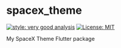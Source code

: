 # spacex_theme

[![style: very good analysis][very_good_analysis_badge]][very_good_analysis_link]
[![License: MIT][license_badge]][license_link]

My SpaceX Theme Flutter package

[license_badge]: https://img.shields.io/badge/license-MIT-blue.svg
[license_link]: https://opensource.org/licenses/MIT
[very_good_analysis_badge]: https://img.shields.io/badge/style-very_good_analysis-B22C89.svg
[very_good_analysis_link]: https://pub.dev/packages/very_good_analysis
